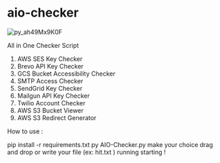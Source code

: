 # aio-checker

![py_ah49Mx9K0F](https://github.com/user-attachments/assets/3ba78cfe-ebd1-404b-afda-7ac464793c66)

All in One Checker Script

1. AWS SES Key Checker
2. Brevo API Key Checker
3. GCS Bucket Accessibility Checker
4. SMTP Access Checker
5. SendGrid Key Checker
6. Mailgun API Key Checker
7. Twilio Account Checker
8. AWS S3 Bucket Viewer
9. AWS S3 Redirect Generator

How to use :

pip install -r requirements.txt
py AIO-Checker.py
make your choice
drag and drop or write your file (ex: hit.txt )
running starting !
